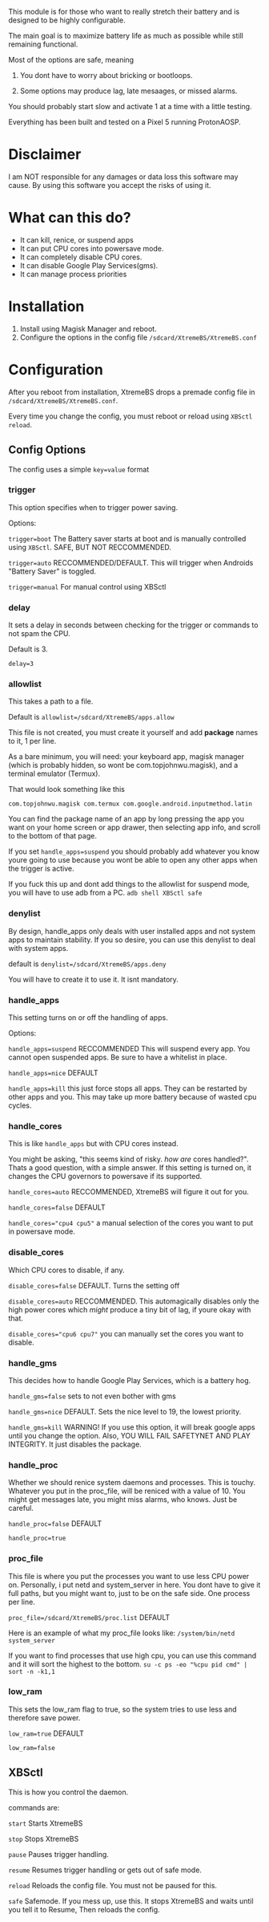 This module is for those who want to really stretch their battery and is designed to be highly configurable.

The main goal is to maximize battery life as much as possible while still remaining functional.

Most of the options are safe, meaning 

1. You dont have to worry about bricking or bootloops.

2. Some options may produce lag, late mesaages, or missed alarms. 

You should probably start slow and activate 1 at a time with a little testing.

Everything has been built and tested on a Pixel 5 running ProtonAOSP.

# Disclaimer
I am NOT responsible for any damages or data loss this software may cause. By using this software you accept the risks of using it.

# What can this do?
- It can kill, renice, or suspend apps
- It can put CPU cores into powersave mode.
- It can completely disable CPU cores.
- It can disable Google Play Services(gms).
- It can manage process priorities

# Installation

1. Install using Magisk Manager and reboot.
2. Configure the options in the config file `/sdcard/XtremeBS/XtremeBS.conf`

# Configuration
After you reboot from installation, XtremeBS drops a premade config file in `/sdcard/XtremeBS/XtremeBS.conf`.

Every time you change the config, you must reboot or reload using `XBSctl reload`.

## Config Options

The config uses a simple `key=value` format

### trigger
This option specifies when to trigger power saving.

Options:

`trigger=boot` The Battery saver starts at boot and is manually controlled using `XBSctl`. SAFE, BUT NOT RECCOMMENDED.

`trigger=auto` RECCOMMENDED/DEFAULT. This will trigger when Androids "Battery Saver" is toggled.

`trigger=manual` For manual control using XBSctl

### delay

It sets a delay in seconds between checking for the trigger or commands to not spam the CPU.

Default is 3.

`delay=3`

### allowlist
This takes a path to a file.

Default is `allowlist=/sdcard/XtremeBS/apps.allow`

This file is not created, you must create it yourself and add **package** names to it, 1 per line.

As a bare minimum, you will need: your keyboard app, magisk manager (which is probably hidden, so wont be com.topjohnwu.magisk), and a terminal emulator (Termux).

That would look something like this

`com.topjohnwu.magisk
com.termux
com.google.android.inputmethod.latin`

You can find the package name of an app by long pressing the app you want on your home screen or app drawer, then selecting app info, and scroll to the bottom of that page.

If you set `handle_apps=suspend` you should probably add whatever you know youre going to use because you wont be able to open any other apps when the trigger is active.

If you fuck this up and dont add things to the allowlist for suspend mode, you will have to use adb from a PC.
`adb shell XBSctl safe`

### denylist
By design, handle_apps only deals with user installed apps and not system apps to maintain stability.
If you so desire, you can use this denylist to deal with system apps.

default is `denylist=/sdcard/XtremeBS/apps.deny`

You will have to create it to use it. It isnt mandatory.


### handle_apps
This setting turns on or off the handling of apps.

Options:

`handle_apps=suspend` RECCOMMENDED
This will suspend every app. You cannot open suspended apps.
Be sure to have a whitelist in place.

`handle_apps=nice` DEFAULT

`handle_apps=kill` this just force stops all apps.
They can be restarted by other apps and you. 
This may take up more battery because of wasted cpu cycles.


### handle_cores
This is like `handle_apps` but with CPU cores instead.

You might be asking, "this seems kind of risky. *how are* cores handled?". Thats a good question, with a simple answer. If this setting is turned on, it changes the CPU governors to powersave if its supported.

`handle_cores=auto` RECCOMMENDED, XtremeBS will figure it out for you.

`handle_cores=false` DEFAULT

`handle_cores="cpu4 cpu5"` a manual selection of the cores you want to put in powersave mode.

### disable_cores
Which CPU cores to disable, if any.

`disable_cores=false` DEFAULT. Turns the setting off

`disable_cores=auto` RECCOMMENDED.
This automagically disables only the high power cores which *might* produce a tiny bit of lag, if youre okay with that.

`disable_cores="cpu6 cpu7"` you can manually set the cores you want to disable.

### handle_gms
This decides how to handle Google Play Services, which is a battery hog.

`handle_gms=false` sets to not even bother with gms

`handle_gms=nice` DEFAULT. Sets the nice level to 19, the lowest priority.

`handle_gms=kill`
WARNING! If you use this option, it will break google apps until you change the option. Also, YOU WILL FAIL SAFETYNET AND PLAY INTEGRITY. It just disables the package.


### handle_proc
Whether we should renice system daemons and processes. This is touchy. Whatever you put in the proc_file, will be reniced with a value of 10. You might get messages late, you might miss alarms, who knows. Just be careful.

`handle_proc=false` DEFAULT

`handle_proc=true`

### proc_file
This file is where you put the processes you want to use less CPU power on. Personally, i put netd and system_server in here. You dont have to give it full paths, but you might want to, just to be on the safe side. One process per line.

`proc_file=/sdcard/XtremeBS/proc.list` DEFAULT

Here is an example of what my proc_file looks like:
`/system/bin/netd
system_server`

If you want to find processes that use high cpu, you can use this command and it will sort the highest to the bottom. `su -c ps -eo "%cpu pid cmd" | sort -n -k1,1`

### low_ram
This sets the low_ram flag to true, so the system tries to use less and therefore save power.

`low_ram=true` DEFAULT

`low_ram=false`


## XBSctl
This is how you control the daemon. 

commands are:

`start` Starts XtremeBS

`stop` Stops XtremeBS

`pause` Pauses trigger handling.

`resume` Resumes trigger handling or gets out of safe mode.

`reload` Reloads the config file. You must not be paused for this.

`safe` Safemode. If you mess up, use this. It stops XtremeBS and waits until you tell it to Resume, Then reloads the config.




